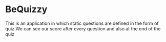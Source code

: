 # BeQuizzy
This is an application in which static questions are defined in the form of quiz.We can see our score after every question and also at the end of the quiz
